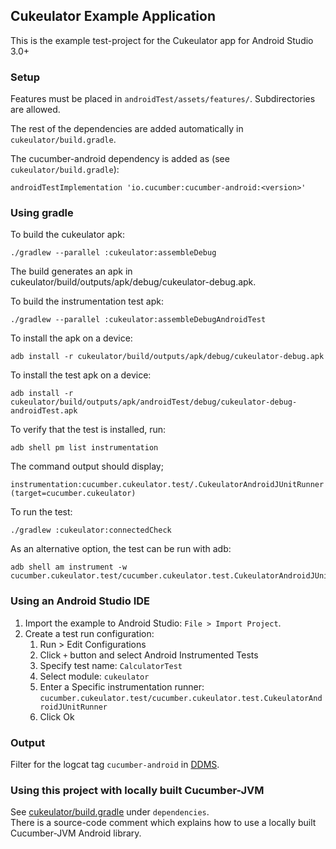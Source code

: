 ## Cukeulator Example Application

This is the example test-project for the Cukeulator app for Android Studio 3.0+

### Setup

Features must be placed in `androidTest/assets/features/`. Subdirectories are allowed.

The rest of the dependencies are added automatically in `cukeulator/build.gradle`.

The cucumber-android dependency is added as (see `cukeulator/build.gradle`):

```
androidTestImplementation 'io.cucumber:cucumber-android:<version>'
```

### Using gradle

To build the cukeulator apk:

```
./gradlew --parallel :cukeulator:assembleDebug
```

The build generates an apk in cukeulator/build/outputs/apk/debug/cukeulator-debug.apk.

To build the instrumentation test apk:

```
./gradlew --parallel :cukeulator:assembleDebugAndroidTest
```

To install the apk on a device:

```
adb install -r cukeulator/build/outputs/apk/debug/cukeulator-debug.apk
```

To install the test apk on a device:

```
adb install -r cukeulator/build/outputs/apk/androidTest/debug/cukeulator-debug-androidTest.apk
```

To verify that the test is installed, run:

```
adb shell pm list instrumentation
```

The command output should display;

```
instrumentation:cucumber.cukeulator.test/.CukeulatorAndroidJUnitRunner (target=cucumber.cukeulator)
```

To run the test:

```
./gradlew :cukeulator:connectedCheck
```

As an alternative option, the test can be run with adb:

```
adb shell am instrument -w cucumber.cukeulator.test/cucumber.cukeulator.test.CukeulatorAndroidJUnitRunner
```

### Using an Android Studio IDE

1. Import the example to Android Studio: `File > Import Project`.
2. Create a test run configuration:
   1. Run > Edit Configurations
   2. Click `+` button and select Android Instrumented Tests
   3. Specify test name: `CalculatorTest`
   4. Select module: `cukeulator`
   5. Enter a Specific instrumentation runner: `cucumber.cukeulator.test/cucumber.cukeulator.test.CukeulatorAndroidJUnitRunner`
   6. Click Ok

### Output

Filter for the logcat tag `cucumber-android` in [DDMS](https://developer.android.com/tools/debugging/ddms.html).

### Using this project with locally built Cucumber-JVM

See [cukeulator/build.gradle](build.gradle) under `dependencies`.  
There is a source-code comment which explains how to use a locally built Cucumber-JVM Android library.
